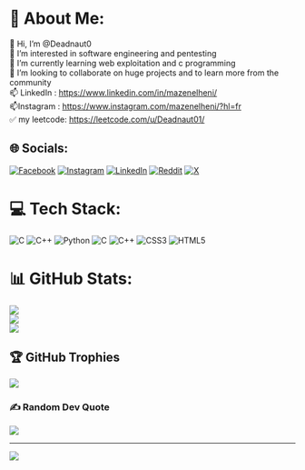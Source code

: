 # 💫 About Me:
👋 Hi, I’m @Deadnaut0<br>👀 I’m interested in software engineering and pentesting<br>🌱 I’m currently learning web exploitation and c programming<br>💞️ I’m looking to collaborate on huge projects and to learn more from the community<br>📫 LinkedIn : https://www.linkedin.com/in/mazenelheni/ <br>📫Instagram : https://www.instagram.com/mazenelheni/?hl=fr<br>✅ my leetcode: https://leetcode.com/u/Deadnaut01/


## 🌐 Socials:
[![Facebook](https://img.shields.io/badge/Facebook-%231877F2.svg?logo=Facebook&logoColor=white)](https://facebook.com/profile.php?id=61556131641231) [![Instagram](https://img.shields.io/badge/Instagram-%23E4405F.svg?logo=Instagram&logoColor=white)](https://instagram.com/mazenelheni) [![LinkedIn](https://img.shields.io/badge/LinkedIn-%230077B5.svg?logo=linkedin&logoColor=white)](https://linkedin.com/in/mazenelheni/) [![Reddit](https://img.shields.io/badge/Reddit-%23FF4500.svg?logo=Reddit&logoColor=white)](https://reddit.com/user/DeadnautTV) [![X](https://img.shields.io/badge/X-black.svg?logo=X&logoColor=white)](https://x.com/@Deadnaut100) 

# 💻 Tech Stack:
![C](https://img.shields.io/badge/c-%2300599C.svg?style=flat&logo=c&logoColor=white) ![C++](https://img.shields.io/badge/c++-%2300599C.svg?style=flat&logo=c%2B%2B&logoColor=white) ![Python](https://img.shields.io/badge/python-3670A0?style=flat&logo=python&logoColor=ffdd54) ![C](https://img.shields.io/badge/c-%2300599C.svg?style=flat&logo=c&logoColor=white) ![C++](https://img.shields.io/badge/c++-%2300599C.svg?style=flat&logo=c%2B%2B&logoColor=white) ![CSS3](https://img.shields.io/badge/css3-%231572B6.svg?style=flat&logo=css3&logoColor=white) ![HTML5](https://img.shields.io/badge/html5-%23E34F26.svg?style=flat&logo=html5&logoColor=white)
# 📊 GitHub Stats:
![](https://github-readme-stats.vercel.app/api?username=Deadnaut0&theme=dracula&hide_border=false&include_all_commits=true&count_private=false)<br/>
![](https://github-readme-streak-stats.herokuapp.com/?user=Deadnaut0&theme=dracula&hide_border=false)<br/>
![](https://github-readme-stats.vercel.app/api/top-langs/?username=Deadnaut0&theme=dracula&hide_border=false&include_all_commits=true&count_private=false&layout=compact)

## 🏆 GitHub Trophies
![](https://github-profile-trophy.vercel.app/?username=Deadnaut0&theme=radical&no-frame=false&no-bg=true&margin-w=4)

### ✍️ Random Dev Quote
![](https://quotes-github-readme.vercel.app/api?type=horizontal&theme=merko)

---
[![](https://visitcount.itsvg.in/api?id=Deadnaut0&icon=2&color=0)](https://visitcount.itsvg.in)

<!-- Proudly created with GPRM ( https://gprm.itsvg.in ) -->

<!---
Deadnaut0/Deadnaut0 is a ✨ special ✨ repository because its `README.md` (this file) appears on your GitHub profile.
You can click the Preview link to take a look at your changes.
--->
